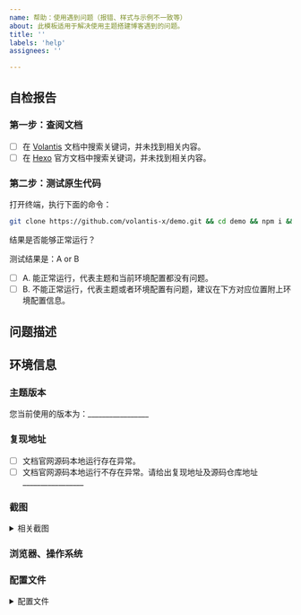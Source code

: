 ```yaml
---
name: 帮助：使用遇到问题（报错、样式与示例不一致等）
about: 此模板适用于解决使用主题搭建博客遇到的问题。
title: ''
labels: 'help'
assignees: ''

---
```


<!-- 如果您删除此模版，我们可能会在不进行调查的情况下关闭您的 Issue。 -->

## 自检报告

<!-- 如果您未按照模板中的步骤进行自检，我们可能不会阅读您的 Issue。 -->
<!-- 90% 的问题可通过自检解决。 -->

<!-- 将 [ ] 换成 [x] 来完成选择 -->

### 第一步：查阅文档 <!-- 60% 的问题通过这一步就解决了。 -->

- [ ] 在 [Volantis](https://volantis.js.org) 文档中搜索关键词，并未找到相关内容。
- [ ] 在 [Hexo](https://hexo.io/zh-cn/docs/) 官方文档中搜索关键词，并未找到相关内容。

### 第二步：测试原生代码 <!-- 30% 的问题通过这一步就解决了。 -->

打开终端，执行下面的命令：

```bash
git clone https://github.com/volantis-x/demo.git && cd demo && npm i && hexo s
```

结果是否能够正常运行？

测试结果是：A or B

- [ ] A. 能正常运行，代表主题和当前环境配置都没有问题。
- [ ] B. 不能正常运行，代表主题或者环境配置有问题，建议在下方对应位置附上环境配置信息。

## 问题描述

<!-- 尽可能详细地描述您的问题 如果您不能够详细描述，我们可能不会或者无法给出任何建议。-->

## 环境信息 <!-- 请务必提供以下信息 -->

### 主题版本

您当前使用的版本为：_________________

### 复现地址
<!-- 如果使用文档官网源码本地运行也存在异常，可以不用提供复现地址。 -->

- [ ] 文档官网源码本地运行存在异常。
- [ ] 文档官网源码本地运行不存在异常。请给出复现地址及源码仓库地址 _________________

### 截图
<!-- 不同系统、浏览器效果可能不同，提供截图有助于发现问题。 -->
<details><summary>相关截图</summary>

<!-- 在这里粘贴截图 -->

</details>

### 浏览器、操作系统

### 配置文件 <!-- 要求提供时再回来补全即可，如果想快速解决问题，可以直接写上 -->
<details><summary>配置文件</summary>

#### 站点配置文件

在这里粘贴 `blog/_config.yml` 中修改过的部分

```yml



```

#### 主题配置文件

在这里粘贴 `themes/volantis/_config.yml` 中修改过的部分

```yml


```

#### node.js & npm

在这里粘贴 `node -v && npm -v` 输出的信息

```


```

#### package.json

在这里粘贴 `npm ls --depth 0` 输出的信息

```

```

</details>
